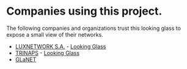 # Companies using this project.

The following companies and organizations trust this looking glass to expose a
small view of their networks.

  * [LUXNETWORK S.A.](https://www.luxnetwork.lu/) - [Looking Glass](https://lg.luxnetwork.lu/)
  * [TRINAPS](https://www.trinaps.com/) - [Looking Glass](https://lg.trinaps.net/)
  * [GLaNET](https://glanet.org/)
